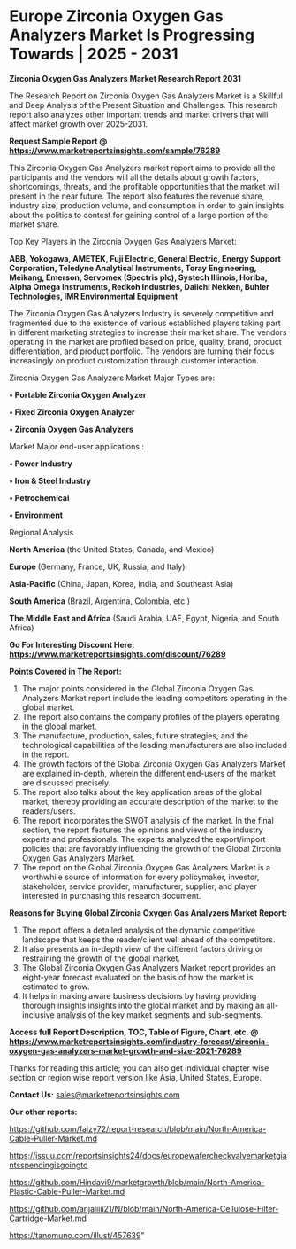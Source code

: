 # Europe Zirconia Oxygen Gas Analyzers Market Is Progressing Towards | 2025 - 2031

<strong>Zirconia Oxygen Gas Analyzers Market Research Report 2031</strong>

The Research Report on Zirconia Oxygen Gas Analyzers Market is a Skillful and Deep Analysis of the Present Situation and Challenges. This research report also analyzes other important trends and market drivers that will affect market growth over 2025-2031.

<strong>Request Sample Report @ <a href=https://www.marketreportsinsights.com/sample/76289>https://www.marketreportsinsights.com/sample/76289</a></strong>

This Zirconia Oxygen Gas Analyzers market report aims to provide all the participants and the vendors will all the details about growth factors, shortcomings, threats, and the profitable opportunities that the market will present in the near future. The report also features the revenue share, industry size, production volume, and consumption in order to gain insights about the politics to contest for gaining control of a large portion of the market share.

Top Key Players in the Zirconia Oxygen Gas Analyzers Market:

<strong>ABB, Yokogawa, AMETEK, Fuji Electric, General Electric, Energy Support Corporation, Teledyne Analytical Instruments, Toray Engineering, Meikang, Emerson, Servomex (Spectris plc), Systech Illinois, Horiba, Alpha Omega Instruments, Redkoh Industries, Daiichi Nekken, Buhler Technologies, IMR Environmental Equipment</strong>

The Zirconia Oxygen Gas Analyzers Industry is severely competitive and fragmented due to the existence of various established players taking part in different marketing strategies to increase their market share. The vendors operating in the market are profiled based on price, quality, brand, product differentiation, and product portfolio. The vendors are turning their focus increasingly on product customization through customer interaction.

Zirconia Oxygen Gas Analyzers Market Major Types are:

<strong>• Portable Zirconia Oxygen Analyzer

• Fixed Zirconia Oxygen Analyzer

• Zirconia Oxygen Gas Analyzers</strong>

Market Major end-user applications :

<strong>• Power Industry

• Iron & Steel Industry

• Petrochemical

• Environment</strong>

Regional Analysis

</u><strong><b>North America</b></strong> (the United States, Canada, and Mexico)

<strong><b>Europe </b></strong>(Germany, France, UK, Russia, and Italy)

<strong><b>Asia-Pacific</b></strong> (China, Japan, Korea, India, and Southeast Asia)

<strong><b>South America</b></strong> (Brazil, Argentina, Colombia, etc.)

<strong><b>The Middle East and Africa</b></strong> (Saudi Arabia, UAE, Egypt, Nigeria, and South Africa)

<strong>Go For Interesting Discount Here: <a href=https://www.marketreportsinsights.com/discount/76289>https://www.marketreportsinsights.com/discount/76289</a></strong>

<strong>Points Covered in The Report:</strong>
<ol>
  <li>The major points considered in the Global Zirconia Oxygen Gas Analyzers Market report include the leading competitors operating in the global market.</li>
  <li>The report also contains the company profiles of the players operating in the global market.</li>
  <li>The manufacture, production, sales, future strategies, and the technological capabilities of the leading manufacturers are also included in the report.</li>
  <li>The growth factors of the Global Zirconia Oxygen Gas Analyzers Market are explained in-depth, wherein the different end-users of the market are discussed precisely.</li>
  <li>The report also talks about the key application areas of the global market, thereby providing an accurate description of the market to the readers/users.</li>
  <li>The report incorporates the SWOT analysis of the market. In the final section, the report features the opinions and views of the industry experts and professionals. The experts analyzed the export/import policies that are favorably influencing the growth of the Global Zirconia Oxygen Gas Analyzers Market.</li>
  <li>The report on the Global Zirconia Oxygen Gas Analyzers Market is a worthwhile source of information for every policymaker, investor, stakeholder, service provider, manufacturer, supplier, and player interested in purchasing this research document.</li>
</ol>
<strong>Reasons for Buying Global Zirconia Oxygen Gas Analyzers Market Report:</strong>

<ol>
  <li>The report offers a detailed analysis of the dynamic competitive landscape that keeps the reader/client well ahead of the competitors.</li>
  <li>It also presents an in-depth view of the different factors driving or restraining the growth of the global market.</li>
  <li>The Global Zirconia Oxygen Gas Analyzers Market report provides an eight-year forecast evaluated on the basis of how the market is estimated to grow.</li>
  <li>It helps in making aware business decisions by having providing thorough insights insights into the global market and by making an all-inclusive analysis of the key market segments and sub-segments.</li>
</ol>
<strong>Access full Report Description, TOC, Table of Figure, Chart, etc. @ <a href=https://www.marketreportsinsights.com/industry-forecast/zirconia-oxygen-gas-analyzers-market-growth-and-size-2021-76289>https://www.marketreportsinsights.com/industry-forecast/zirconia-oxygen-gas-analyzers-market-growth-and-size-2021-76289</a></strong>


Thanks for reading this article; you can also get individual chapter wise section or region wise report version like Asia, United States, Europe.

<strong>Contact Us:</strong>
sales@marketreportsinsights.com

<strong>Our other reports:</strong>

<a href=https://github.com/faizy72/report-research/blob/main/North-America-Cable-Puller-Market.md>https://github.com/faizy72/report-research/blob/main/North-America-Cable-Puller-Market.md</a>

<a href=https://issuu.com/reportsinsights24/docs/europewafercheckvalvemarketgiantsspendingisgoingto>https://issuu.com/reportsinsights24/docs/europewafercheckvalvemarketgiantsspendingisgoingto</a>

<a href=https://github.com/Hindavi9/marketgrowth/blob/main/North-America-Plastic-Cable-Puller-Market.md>https://github.com/Hindavi9/marketgrowth/blob/main/North-America-Plastic-Cable-Puller-Market.md</a>

<a href=https://github.com/anjaliiii21/N/blob/main/North-America-Cellulose-Filter-Cartridge-Market.md>https://github.com/anjaliiii21/N/blob/main/North-America-Cellulose-Filter-Cartridge-Market.md</a>

<a href=https://tanomuno.com/illust/457639>https://tanomuno.com/illust/457639</a>"
